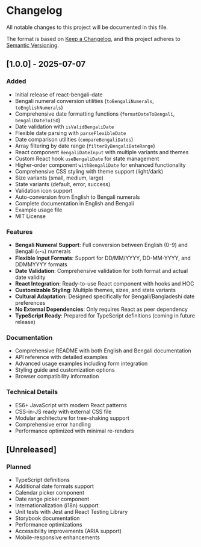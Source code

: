 # Changelog

All notable changes to this project will be documented in this file.

The format is based on [Keep a Changelog](https://keepachangelog.com/en/1.0.0/),
and this project adheres to [Semantic Versioning](https://semver.org/spec/v2.0.0.html).

## [1.0.0] - 2025-07-07

### Added
- Initial release of react-bengali-date
- Bengali numeral conversion utilities (`toBengaliNumerals`, `toEnglishNumerals`)
- Comprehensive date formatting functions (`formatDateToBengali`, `bengaliDateToISO`)
- Date validation with `isValidBengaliDate`
- Flexible date parsing with `parseFlexibleDate`
- Date comparison utilities (`compareBengaliDates`)
- Array filtering by date range (`filterByBengaliDateRange`)
- React component `BengaliDateInput` with multiple variants and themes
- Custom React hook `useBengaliDate` for state management
- Higher-order component `withBengaliDate` for enhanced functionality
- Comprehensive CSS styling with theme support (light/dark)
- Size variants (small, medium, large)
- State variants (default, error, success)
- Validation icon support
- Auto-conversion from English to Bengali numerals
- Complete documentation in English and Bengali
- Example usage file
- MIT License

### Features
- **Bengali Numeral Support**: Full conversion between English (0-9) and Bengali (০-৯) numerals
- **Flexible Input Formats**: Support for DD/MM/YYYY, DD-MM-YYYY, and DDMMYYYY formats
- **Date Validation**: Comprehensive validation for both format and actual date validity
- **React Integration**: Ready-to-use React component with hooks and HOC
- **Customizable Styling**: Multiple themes, sizes, and state variants
- **Cultural Adaptation**: Designed specifically for Bengali/Bangladeshi date preferences
- **No External Dependencies**: Only requires React as peer dependency
- **TypeScript Ready**: Prepared for TypeScript definitions (coming in future release)

### Documentation
- Comprehensive README with both English and Bengali documentation
- API reference with detailed examples
- Advanced usage examples including form integration
- Styling guide and customization options
- Browser compatibility information

### Technical Details
- ES6+ JavaScript with modern React patterns
- CSS-in-JS ready with external CSS file
- Modular architecture for tree-shaking support
- Comprehensive error handling
- Performance optimized with minimal re-renders

## [Unreleased]

### Planned
- TypeScript definitions
- Additional date formats support
- Calendar picker component
- Date range picker component
- Internationalization (i18n) support
- Unit tests with Jest and React Testing Library
- Storybook documentation
- Performance optimizations
- Accessibility improvements (ARIA support)
- Mobile-responsive enhancements